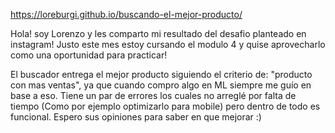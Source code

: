 https://loreburgi.github.io/buscando-el-mejor-producto/

Hola! soy Lorenzo y les comparto mi resultado del desafio planteado en instagram! Justo este mes estoy cursando el modulo 4 y quise aprovecharlo como una oportunidad para practicar!

El buscador entrega el mejor producto siguiendo el criterio de: "producto con mas ventas", ya que cuando compro algo en ML siempre me guío en base a eso. Tiene un par de errores los cuales no arreglé por falta de tiempo (Como por ejemplo optimizarlo para mobile) pero dentro de todo es funcional. Espero sus opiniones para saber en que mejorar :)
